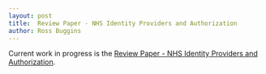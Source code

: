 ```yaml
---
layout: post
title:  Review Paper - NHS Identity Providers and Authorization
author: Ross Buggins
---
```


Current work in progress is the <a href="{% link digital-health-check/gp-integration-pull.md %}"> Review Paper - NHS Identity Providers and Authorization</a>.